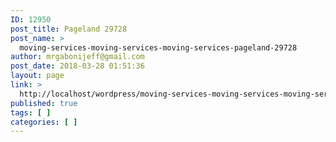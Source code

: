 ```yaml
---
ID: 12950
post_title: Pageland 29728
post_name: >
  moving-services-moving-services-moving-services-pageland-29728
author: mrgabonijeff@gmail.com
post_date: 2018-03-28 01:51:36
layout: page
link: >
  http://localhost/wordpress/moving-services-moving-services-moving-services-pageland-29728/
published: true
tags: [ ]
categories: [ ]
---
```

